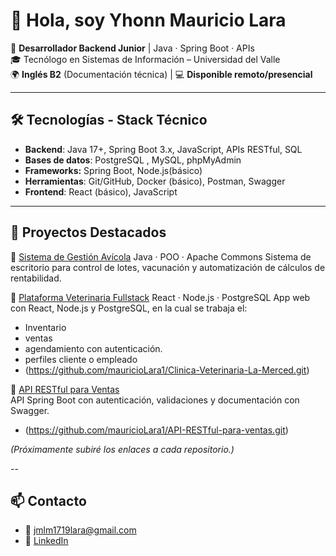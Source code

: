 # 👋 Hola, soy Yhonn Mauricio Lara

🎯 **Desarrollador Backend Junior** | Java · Spring Boot · APIs  
🎓 Tecnólogo en Sistemas de Información – Universidad del Valle  
🌍 **Inglés B2** (Documentación técnica) | 💻 **Disponible remoto/presencial**  

---

## 🛠️ Tecnologías - Stack Técnico  
- **Backend**: Java 17+, Spring Boot 3.x, JavaScript, APIs RESTful, SQL
- **Bases de datos**: PostgreSQL , MySQL, phpMyAdmin  
- **Frameworks:** Spring Boot, Node.js(básico)
- **Herramientas**: Git/GitHub, Docker (básico), Postman, Swagger  
- **Frontend**: React (básico), JavaScript  

---

## 🚀 Proyectos Destacados

🔹 [Sistema de Gestión Avícola](#) Java · POO · Apache Commons 
Sistema de escritorio para control de lotes, vacunación y automatización de cálculos de rentabilidad.

🔹 [Plataforma Veterinaria Fullstack](#)  React · Node.js · PostgreSQL 
App web con React, Node.js y PostgreSQL, en la cual se trabaja el:
- Inventario
- ventas
- agendamiento con autenticación.
- perfiles cliente o empleado
- (https://github.com/mauricioLara1/Clinica-Veterinaria-La-Merced.git)

🔹 [API RESTful para Ventas](#)  
API Spring Boot con autenticación, validaciones y documentación con Swagger.
- (https://github.com/mauricioLara1/API-RESTful-para-ventas.git)

*(Próximamente subiré los enlaces a cada repositorio.)*

--

## 📫 Contacto

- 📧 jmlm1719lara@gmail.com  
- 💼 [LinkedIn](www.linkedin.com/in/yhonn-mauricio-lara-martinez-42a439221)  
